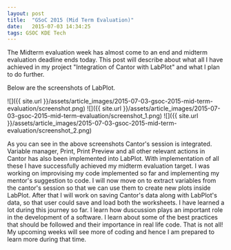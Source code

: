 ```yaml
---
layout: post
title:  "GSoC 2015 (Mid Term Evaluation)"
date:   2015-07-03 14:34:25
tags: GSOC KDE Tech
---
```

The Midterm evaluation week has almost come to an end and midterm evaluation deadline ends today. This post will describe about what all I have achieved in my project "Integration of Cantor with LabPlot" and what I plan to do further.

Below are the screenshots of LabPlot.

![]({{ site.url }}/assets/article_images/2015-07-03-gsoc-2015-mid-term-evaluation/screenshot.png)
![]({{ site.url }}/assets/article_images/2015-07-03-gsoc-2015-mid-term-evaluation/screenshot_1.png)
![]({{ site.url }}/assets/article_images/2015-07-03-gsoc-2015-mid-term-evaluation/screenshot_2.png)

As you can see in the above screenshots Cantor's session is integrated. Variable manager, Print, Print Preview and all other relevant actions in Cantor has also been implemented into LabPlot. With implementation of all these I have successfully achieved my midterm evaluation target. I was working on improvising my code implemented so far and implementing my mentor's suggestion to code.
I will now move on to extract variables from the cantor's session so that we can use them to create new plots inside LabPlot. After that I will work on saving Cantor's data along with LabPlot's data, so that user could save and load both the worksheets.
I have learned a lot during this journey so far. I learn how duscussion plays an important role in the development of a software. I learn about some of the best practices that should be followed and their importance in real life code.
That is not all! My upcoming weeks will see more of coding and hence I am prepared to learn more during that time.
